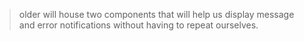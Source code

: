 > older will house two components that will help us display message and error notifications without having to repeat ourselves.